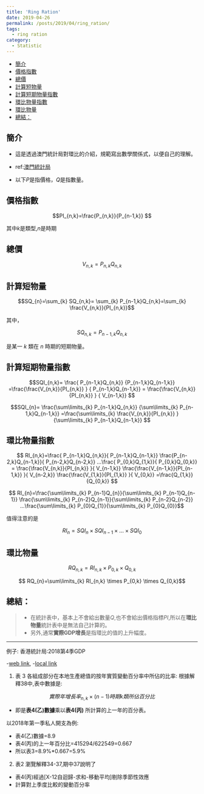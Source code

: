 ```yaml
---
title: 'Ring Ration'
date: 2019-04-26
permalink: /posts/2019/04/ring_ration/
tags:
  - ring ration
category:
  - Statistic
---
```

<!-- @import "[TOC]" {cmd="toc" depthFrom=1 depthTo=6 orderedList=false} -->

<!-- code_chunk_output -->

- [簡介](#簡介)
- [價格指數](#價格指數)
- [總價](#總價)
- [計算短物量](#計算短物量)
- [計算短期物量指數](#計算短期物量指數)
- [環比物量指數](#環比物量指數)
- [環比物量](#環比物量)
- [總結：](#總結)

<!-- /code_chunk_output -->


## 簡介

- 這是透過澳門統計局對環比的介紹，規範寫出數學關係式，以便自己的理解。


- ref:[澳門統計局](https://www.dsec.gov.mo/elearning/knowledge/123)

- 以下$P$是指價格，$Q$是指數量。

## 價格指數

$$PI_{n,k}=\frac{P_{n,k}}{P_{n-1,k}} $$

其中$k$是類型,$n$是時期
<!-- \frac{\sum P_{n-2}Q_{n-1}}{\sum P_{n-2}Q_{n-2}} -->
## 總價

$$V_{n,k}=P_{n,k}Q_{n,k}$$


## 計算短物量

$$SQ_{n}=\sum_{k} SQ_{n,k}= \sum_{k} P_{n-1,k}Q_{n,k}=\sum_{k} \frac{V_{n,k}}{PI_{n,k}}$$

其中，

$$SQ_{n,k}=P_{n-1,k}Q_{n,k}$$

是某一 $k$ 類在 $n$ 時期的短期物量。

## 計算短期物量指數

$$SQI_{n,k}= \frac{ P_{n-1,k}Q_{n,k}}
{P_{n-1,k}Q_{n-1,k}}
 =\frac{\frac{V_{n,k}}{PI_{n,k}} }
 { P_{n-1,k}Q_{n-1,k}}
 = \frac{\frac{V_{n,k}}{PI_{n,k}} }
 { V_{n-1,k}}
 $$

$$SQI_{n}= \frac{\sum\limits_{k} P_{n-1,k}Q_{n,k}}
{\sum\limits_{k} P_{n-1,k}Q_{n-1,k}}
 =\frac{\sum\limits_{k} \frac{V_{n,k}}{PI_{n,k}} }
 {\sum\limits_{k} P_{n-1,k}Q_{n-1,k}} 
 $$

## 環比物量指數

$$ RI_{n,k}=\frac{ P_{n-1,k}Q_{n,k}}{ P_{n-1,k}Q_{n-1,k}}   \frac{P_{n-2,k}Q_{n-1,k}}{ P_{n-2,k}Q_{n-2,k}} ...\frac{ P_{0,k}Q_{1,k}}{ P_{0,k}Q_{0,k}}
= \frac{\frac{V_{n,k}}{PI_{n,k}} }{ V_{n-1,k}}
\frac{\frac{V_{n-1,k}}{PI_{n-1,k}} }{ V_{n-2,k}}
\frac{\frac{V_{1,k}}{PI_{1,k}} }{ V_{0,k}}
=\frac{Q_{1,k}}{Q_{0,k}}
$$

$$ RI_{n}=\frac{\sum\limits_{k} P_{n-1}Q_{n}}{\sum\limits_{k} P_{n-1}Q_{n-1}}   \frac{\sum\limits_{k} P_{n-2}Q_{n-1}}{\sum\limits_{k} P_{n-2}Q_{n-2}} ...\frac{\sum\limits_{k} P_{0}Q_{1}}{\sum\limits_{k} P_{0}Q_{0}}$$

值得注意的是

$$ RI_{n}=SQI_{n}\times SQI_{n-1}\times... \times SQI_{0}$$

## 環比物量

$$ RQ_{n,k}=RI_{n,k} \times P_{0,k} \times Q_{0,k}$$

$$ RQ_{n}=\sum\limits_{k} RI_{n,k} \times P_{0,k} \times Q_{0,k}$$

## 總結：
> - 在統計表中，基本上不會給出數量$Q$,也不會給出價格指標$PI$,所以在**環比物量**統計表中是無法自己計算的。
> - 另外,通常**實際GDP增長**是指環比的值的上升幅度。

----
例子:
香港統計局:2018第4季GDP

-[web link](https://www.statistics.gov.hk/pub/B10300012018QQ04B0100.pdf),
-[local link](pdf/hk_gdp_2018_4.pdf)

1. 表 3 各組成部分在本地生產總值的按年實質變動百分率中所佔的比率:
根據解釋38中,表中數據是: 

  $$實際年增長率_{n,k} \times (n-1) 時期 k 類所佔百分比$$

   - 即是**表4(乙)數據**乘以**表4(丙)** 所計算的上一年的百分表。

   以2018年第一季私人開支為例:
   - 表4(乙)數據=8.9
   - 表4(丙)的上一年百分比=415294/622549=0.667
   - 所以表3=8.9%*0.667=5.9%

2. 表2 瀏覽解釋34-37,期中37說明了
- 表4(丙)經過[X-12自迴歸-求和-移動平均]剔除季節性效應
- 計算對上季度比較的變動百分率
